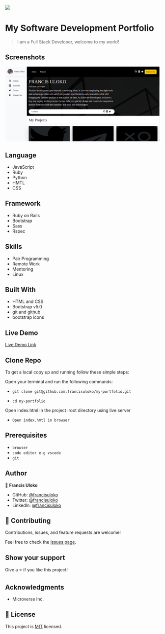 ![](https://img.shields.io/badge/Microverse-blueviolet)


# My Software Development Portfolio

> I am a Full Stack Developer, welcome to my world!

## Screenshots

![screenshot](./img/portfolioscreenshot.png)


## Language

- JavaScript
- Ruby
- Python
- HMTL
- CSS

## Framework

- Ruby on Rails
- Bootstrap
- Sass
- Rspec

## Skills

- Pair Programming
- Remote Work
- Mentoring
- Linux


## Built With

- HTML and CSS
- Bootstrap v5.0
- git and github
- bootstrap icons

## Live Demo

[Live Demo Link](https://francisuloko.github.io/my-portfolio/)


## Clone Repo

To get a local copy up and running follow these simple steps:

Open your terminal and run the following commands:

   - `git clone git@github.com:francisuloko/my-portfolio.git`

   - `cd my-portfolio`

Open index.html in the project :root directory using live server
   
   - `Open index.hmtl in browser`

## Prerequisites

- `browser`
- `code editor e.g vscode`
- `git`

## Author

👤 **Francis Uloko**

- GitHub: [@francisuloko](https://github.com/francisuloko)
- Twitter: [@francisuloko](https://twitter.com/francisuloko)
- LinkedIn: [@francisuloko](https://linkedin.com/in/francisuloko)


## 🤝 Contributing

Contributions, issues, and feature requests are welcome!

Feel free to check the [issues page](https://github.com/francisuloko/my-portfolio/issues).


## Show your support

Give a ⭐️ if you like this project!

## Acknowledgments

- Microverse Inc.

## 📝 License

This project is [MIT](https://mit-license.org/) licensed.
